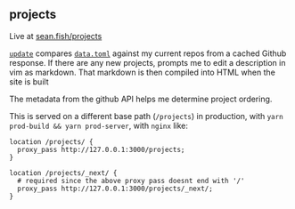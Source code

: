 ## projects

Live at [sean.fish/projects](https://sean.fish/projects/)

[`update`](./update) compares [`data.toml`](./data.toml) against my current repos from a cached Github response. If there are any new projects, prompts me to edit a description in vim as markdown. That markdown is then compiled into HTML when the site is built

The metadata from the github API helps me determine project ordering.

This is served on a different base path (`/projects`) in production, with `yarn prod-build && yarn prod-server`, with `nginx` like:

```nginx
location /projects/ {
  proxy_pass http://127.0.0.1:3000/projects;
}

location /projects/_next/ {
  # required since the above proxy pass doesnt end with '/'
  proxy_pass http://127.0.0.1:3000/projects/_next/;
}
```
